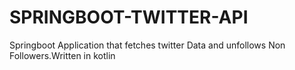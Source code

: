 # SPRINGBOOT-TWITTER-API
Springboot Application that fetches twitter Data and unfollows Non Followers.Written in kotlin
